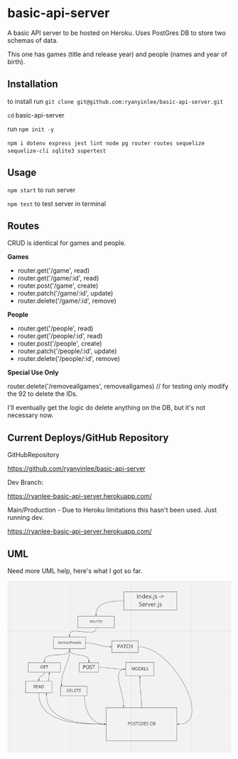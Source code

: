 # basic-api-server

A basic API server to be hosted on Heroku. Uses PostGres DB to store two schemas of data.

This one has games (title and release year) and people (names and year of birth).

## Installation

to install run `git clone git@github.com:ryanyinlee/basic-api-server.git`

`cd` basic-api-server

run `npm init -y`

`npm i dotenv express jest lint node pg router routes sequelize sequelize-cli sqlite3 supertest`


## Usage

`npm start` to run server

`npm test` to test server in terminal

## Routes

CRUD is identical for games and people.

**Games**

- router.get('/game', read)
- router.get('/game/:id', read)
- router.post('/game', create)
- router.patch('/game/:id', update)
- router.delete('/game/:id', remove)

**People**

- router.get('/people', read)
- router.get('/people/:id', read)
- router.post('/people', create)
- router.patch('/people/:id', update)
- router.delete('/people/:id', remove)


**Special Use Only**

router.delete('/removeallgames', removeallgames) // for testing only modify the 92 to delete the IDs. 

I'll eventually get the logic do delete anything on the DB, but it's not necessary now.

## Current Deploys/GitHub Repository

GitHubRepository

https://github.com/ryanyinlee/basic-api-server

Dev Branch:

https://ryanlee-basic-api-server.herokuapp.com/

Main/Production - Due to Heroku limitations this hasn't been used. Just running dev.

https://ryanlee-basic-api-server.herokuapp.com/


## UML

Need more UML help, here's what I got so far.

![](lab03UML.PNG)